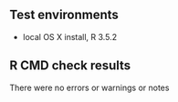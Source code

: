 ## Test environments
* local OS X install, R 3.5.2

## R CMD check results
There were no errors or warnings or notes

